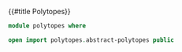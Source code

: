 {{#title  Polytopes}}

```agda
module polytopes where
```

```agda
open import polytopes.abstract-polytopes public
```
